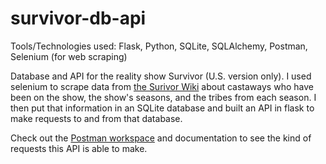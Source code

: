 # survivor-db-api
Tools/Technologies used: Flask, Python, SQLite, SQLAlchemy, Postman, Selenium (for web scraping)

Database and API for the reality show Survivor (U.S. version only). I used selenium to scrape data from [the Surivor Wiki](https://survivor.fandom.com/wiki) about castaways who have been on the show, the show's seasons, and the tribes from each season. I then put that information in an SQLite database and built an API in flask to make requests to and from that database.

Check out the [Postman workspace](https://www.postman.com/jlillebo/workspace/survivor-api/overview) and documentation to see the kind of requests this API is able to make.
